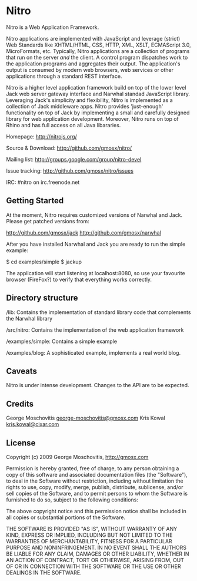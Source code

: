 Nitro
=====

Nitro is a Web Application Framework. 
    
Nitro applications are implemented with JavaScript and leverage (strict) Web Standards like XHTML/HTML, CSS, HTTP, XML, XSLT, ECMAScript 3.0, MicroFormats, etc. Typically, Nitro applications are a collection of programs that run on the server *and* the client. A control program dispatches work to the application programs and aggregates their output. The application's output is consumed by modern web browsers, web services or other applications through a standard REST interface.

Nitro is a higher level application framework build on top of the lower level Jack web server gateway interface and Narwhal standad JavaScript library. Leveraging Jack's simplicity and flexibility, Nitro is implemented as a collection of Jack middleware apps. Nitro provides 'just-enough' functionality on top of Jack by implementing a small and carefully designed library for web application development. Moreover, Nitro runs on top of Rhino and has full access on all Java libararies.

Homepage: http://nitrojs.org/

Source & Download: http://github.com/gmosx/nitro/

Mailing list: http://groups.google.com/group/nitro-devel

Issue tracking: http://github.com/gmosx/nitro/issues

IRC: #nitro on irc.freenode.net    


Getting Started
---------------

At the moment, Nitro requires customized versions of Narwhal and Jack. Please get patched versions from:
    
http://github.com/gmosx/jack
http://github.com/gmosx/narwhal

After you have installed Narwhal and Jack you are ready to run the simple example:

$ cd examples/simple
$ jackup 

The application will start listening at localhost:8080, so use your favourite browser (FireFox?) to verify that everything works correctly.


Directory structure
-------------------

/lib:
    Contains the implementation of standard library code that complements the Narwhal library
    
/src/nitro:
    Contains the implementation of the web application framework
    
/examples/simple:
    Contains a simple example        

/examples/blog:
    A sophisticated example, implements a real world blog.
    
    
Caveats
-------

Nitro is under intense development. Changes to the API are to be expected.        


Credits
-------

George Moschovitis <george-moschovitis@gmosx.com>
Kris Kowal <kris.kowal@cixar.com>


License
-------

Copyright (c) 2009 George Moschovitis, http://gmosx.com

Permission is hereby granted, free of charge, to any person obtaining a copy
of this software and associated documentation files (the "Software"), to
deal in the Software without restriction, including without limitation the
rights to use, copy, modify, merge, publish, distribute, sublicense, and/or
sell copies of the Software, and to permit persons to whom the Software is
furnished to do so, subject to the following conditions:

The above copyright notice and this permission notice shall be included in
all copies or substantial portions of the Software.

THE SOFTWARE IS PROVIDED "AS IS", WITHOUT WARRANTY OF ANY KIND, EXPRESS OR
IMPLIED, INCLUDING BUT NOT LIMITED TO THE WARRANTIES OF MERCHANTABILITY,
FITNESS FOR A PARTICULAR PURPOSE AND NONINFRINGEMENT. IN NO EVENT SHALL
THE AUTHORS BE LIABLE FOR ANY CLAIM, DAMAGES OR OTHER LIABILITY, WHETHER 
IN AN ACTION OF CONTRACT, TORT OR OTHERWISE, ARISING FROM, OUT OF OR IN
CONNECTION WITH THE SOFTWARE OR THE USE OR OTHER DEALINGS IN THE SOFTWARE.
